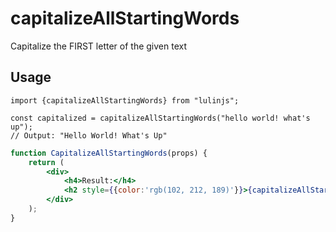 # capitalizeAllStartingWords

Capitalize the FIRST letter of the given text

## Usage

```tsx
import {capitalizeAllStartingWords} from "lulinjs";

const capitalized = capitalizeAllStartingWords("hello world! what's up");
// Output: "Hello World! What's Up"
```

```jsx live
function CapitalizeAllStartingWords(props) {
    return (
        <div>
            <h4>Result:</h4>
            <h2 style={{color:'rgb(102, 212, 189)'}}>{capitalizeAllStartingWords("hello world! what's up")}</h2>
        </div>
    );
}
```
